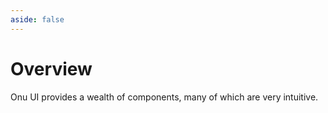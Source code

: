 ```yaml
---
aside: false
---
```


# Overview

Onu UI provides a wealth of components, many of which are very intuitive.

<overview />
